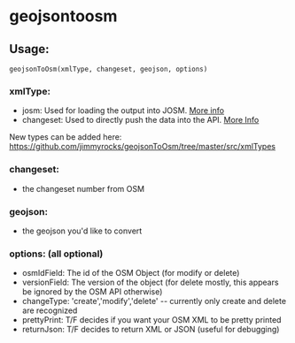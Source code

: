 # geojsontoosm

## Usage:

```
geojsonToOsm(xmlType, changeset, geojson, options)
```

### xmlType:

* josm: Used for loading the output into JOSM. [More info](https://wiki.openstreetmap.org/wiki/JOSM_file_format)
* changeset: Used to directly push the data into the API. [More Info](https://wiki.openstreetmap.org/wiki/OsmChange)

New types can be added here: https://github.com/jimmyrocks/geojsonToOsm/tree/master/src/xmlTypes
  
### changeset:

  * the changeset number from OSM
  
### geojson:

  * the geojson you'd like to convert
  
### options: (all optional)

  * osmIdField: The id of the OSM Object (for modify or delete)
  * versionField: The version of the object (for delete mostly, this appears be ignored by the OSM API otherwise)
  * changeType: 'create','modify','delete' -- currently only create and delete are recognized
  * prettyPrint: T/F decides if you want your OSM XML to be pretty printed
  * returnJson: T/F decides to return XML or JSON (useful for debugging)
